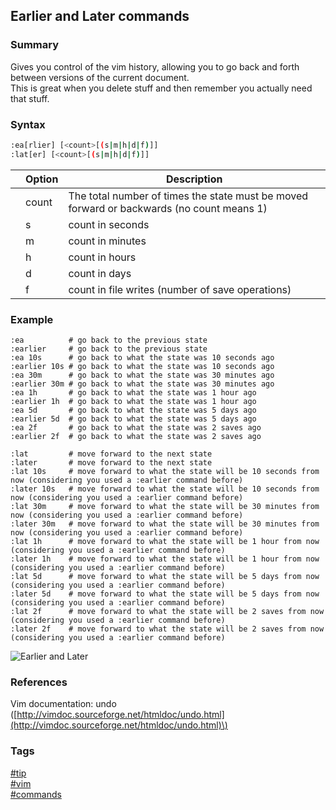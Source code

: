 ## Earlier and Later commands

### Summary
Gives you control of the vim history, allowing you to go back and forth between versions of the current document.   
This is great when you delete stuff and then remember you actually need that stuff.

### Syntax
```bash
:ea[rlier] [<count>[(s|m|h|d|f)]]
:lat[er] [<count>[(s|m|h|d|f)]]
```
    
|       | Option | Description                                                                               |
| :---: | ------ | ----------------------------------------------------------------------------------------- |
|       | count  | The total number of times the state must be moved forward or backwards (no count means 1) |
|       | s      | count in seconds                                                                          |
|       | m      | count in minutes                                                                          |
|       | h      | count in hours                                                                            |
|       | d      | count in days                                                                             |
|       | f      | count in file writes (number of save operations)                                          |
  
### Example
```vim
:ea          # go back to the previous state
:earlier     # go back to the previous state
:ea 10s      # go back to what the state was 10 seconds ago
:earlier 10s # go back to what the state was 10 seconds ago
:ea 30m      # go back to what the state was 30 minutes ago
:earlier 30m # go back to what the state was 30 minutes ago
:ea 1h       # go back to what the state was 1 hour ago
:earlier 1h  # go back to what the state was 1 hour ago
:ea 5d       # go back to what the state was 5 days ago
:earlier 5d  # go back to what the state was 5 days ago
:ea 2f       # go back to what the state was 2 saves ago
:earlier 2f  # go back to what the state was 2 saves ago

:lat         # move forward to the next state
:later       # move forward to the next state
:lat 10s     # move forward to what the state will be 10 seconds from now (considering you used a :earlier command before)
:later 10s   # move forward to what the state will be 10 seconds from now (considering you used a :earlier command before)
:lat 30m     # move forward to what the state will be 30 minutes from now (considering you used a :earlier command before)
:later 30m   # move forward to what the state will be 30 minutes from now (considering you used a :earlier command before)
:lat 1h      # move forward to what the state will be 1 hour from now (considering you used a :earlier command before)
:later 1h    # move forward to what the state will be 1 hour from now (considering you used a :earlier command before)
:lat 5d      # move forward to what the state will be 5 days from now (considering you used a :earlier command before)
:later 5d    # move forward to what the state will be 5 days from now (considering you used a :earlier command before)
:lat 2f      # move forward to what the state will be 2 saves from now (considering you used a :earlier command before)
:later 2f    # move forward to what the state will be 2 saves from now (considering you used a :earlier command before)
```

![Earlier and Later](https://cloud.githubusercontent.com/assets/19519411/17079475/1c516446-50d7-11e6-821c-635e90bed9ef.gif)   

### References
Vim documentation: undo \([http://vimdoc.sourceforge.net/htmldoc/undo.html](http://vimdoc.sourceforge.net/htmldoc/undo.html)\)

### Tags
[#tip](../../tips.md)  
[#vim](../vim.md)  
[#commands](commands.md)  
